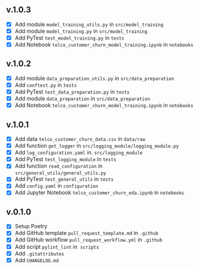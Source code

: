 v.1.0.3
------
- [x] Add module `model_training_utils.py` in `src/model_training`
- [x] Add module `model_training.py` in `src/model_training`
- [x] Add PyTest `test_model_training.py` in `tests`
- [x] Add Notebook `telco_customer_churn_model_training.ipynb` in `notebooks`

v.1.0.2
------
- [x] Add module `data_preparation_utils.py` in `src/data_preparation`
- [x] Add `conftest.py` in `tests`
- [x] Add PyTest `test_data_preparation.py` in `tests`
- [x] Add module `data_preparation` in `src/data_preparation`
- [x] Add Notebook `telco_customer_churn_model_training.ipynb` in `notebooks`

v.1.0.1
------
- [x] Add data `telco_customer_churn_data.csv` in `data/raw`
- [x] Add function `get_logger` in `src/logging_module/logging_module.py`
- [x] Add `log_configuration.yaml` in. `src/logging_module`
- [x] Add PyTest `test_logging_module` in `tests`
- [x] Add function `read_configuration` in `src/general_utils/general_utils.py`
- [x] Add PyTest `test_general_utils` in `tests`
- [x] Add `config.yaml` in `configuration`
- [x] Add Jupyter Notebook `telco_customer_churn_eda.ipynb` in `notebooks`

v.0.1.0
------
- [x] Setup Poetry
- [x] Add GitHub template `pull_request_template.md` in `.github`
- [x] Add GitHub workflow `pull_request_workflow.yml` in `.github`
- [x] Add script `pylint_lint` in  `scripts`
- [x] Add `.gitattributes`
- [x] Add `CHANGELOG.md`